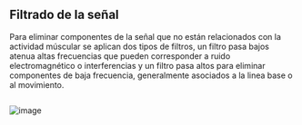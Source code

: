## Filtrado de la señal
Para eliminar componentes de la señal que no están relacionados con la actividad múscular se aplican dos tipos de filtros, un filtro pasa bajos atenua altas frecuencias que pueden corresponder a ruido electromagnético o interferencias y un filtro pasa altos para eliminar componentes de baja frecuencia, generalmente asociados a la linea base o al movimiento.

```python

```
![image](https://github.com/user-attachments/assets/f9c9e537-395a-4790-bb27-ca431dcdc490)

